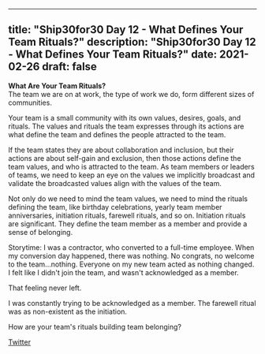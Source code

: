 
---
title: "Ship30for30 Day 12 - What Defines Your Team Rituals?"
description: "Ship30for30 Day 12 - What Defines Your Team Rituals?"
date: 2021-02-26
draft: false
---

**What Are Your Team Rituals?**  
The team we are on at work, the type of work we do, form different sizes of communities.   

Your team is a small community with its own values, desires, goals, and rituals. The values and rituals the team expresses through its actions are what define the team and defines the people attracted to the team.  

If the team states they are about collaboration and inclusion, but their actions are about self-gain and exclusion, then those actions define the team values, and who is attracted to the team. As team members or leaders of teams, we need to keep an eye on the values we implicitly broadcast and validate the broadcasted values align with the values of the team.   

Not only do we need to mind the team values, we need to mind the rituals defining the team, like birthday celebrations, yearly team member anniversaries, initiation rituals, farewell rituals, and so on.  Initiation rituals are significant.  They define the team member as a member and provide a sense of belonging.  

Storytime: I  was a  contractor, who converted to a full-time employee.  When my conversion day happened, there was nothing.  No congrats, no welcome to the team...nothing.  Everyone on my new team acted as nothing changed. I felt like I didn't join the team, and wasn't acknowledged as a member.  

That feeling never left.  

I was constantly trying to be acknowledged as a member. The farewell ritual was as non-existent as the initiation.  

How are your team's rituals building team belonging?  

[Twitter](https://twitter.com/hippiebikeracer/status/1365313229224828933?s=20)

